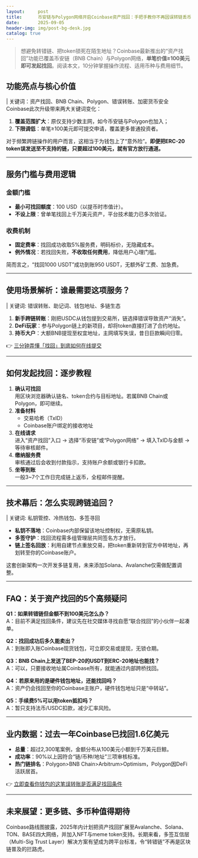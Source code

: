 ```yaml
---
layout:     post
title:      币安链与Polygon网络开启Coinbase资产找回：手把手教你不再因误转链丢币
date:       2025-09-05
header-img: img/post-bg-desk.jpg
catalog: true
---
```


> 想避免转错链、把token锁死在陌生地址？Coinbase最新推出的“资产找回”功能已覆盖币安链（BNB Chain）与Polygon网络，**单笔价值≥100美元即可发起找回**。阅读本文，10分钟掌握操作流程、适用币种与费用细节。

## 功能亮点与核心价值
| 关键词：资产找回、BNB Chain、Polygon、错误转账、加密货币安全  
Coinbase此次升级带来两大关键词变化：  
1. **覆盖范围扩大**：原仅支持少数主网，如今币安链与Polygon也加入；  
2. **下限调低**：单笔≥100美元即可提交申请，覆盖更多普通投资者。  

对于频繁跨链操作的用户而言，这相当于为钱包上了“意外险”。**即便把ERC-20 token误发送至不支持的链，只要超过100美元，就有官方放行通道。**

---

## 服务门槛与费用逻辑
### 金额门槛  
- **最小可找回额度**：100 USD（以提币时市值计）。  
- **不设上限**：曾单笔找回上千万美元资产，平台技术能力已多次验证。

### 收费机制  
- **固定费率**：找回成功收取5%服务费，明码标价，无隐藏成本。  
- **例外情况**：若找回失败，**不收取任何费用**，降低用户心理门槛。  

简而言之，“找回1000 USDT”成功到账950 USDT，无额外矿工费、加急费。

---

## 使用场景解析：谁最需要这项服务？
| 关键词: 错误转账、助记词、钱包地址、多链生态  
1. **新手跨链转账**：刚把USDC从钱包提到交易所，链选择错误导致资产“消失”。  
2. **DeFi玩家**：参与Polygon链上的新项目，却将token直接打进了合约地址。  
3. **持币大户**：大额BNB提现至权宜地址，主网填写失误，昔日巨款瞬间归零。  

👉 [三分钟弄懂「找回」到底如何在线提交](https://okxdog.com/)

---

## 如何发起找回：逐步教程
1. **确认可找回**  
   用区块浏览器确认链名、token合约与目标地址。若属BNB Chain或Polygon，即可继续。  
2. **准备材料**  
   - 交易哈希（TxID）  
   - Coinbase账户绑定的接收地址  
3. **在线请求**  
   进入“资产找回”入口 → 选择“币安链”或“Polygon网络” → 填入TxID与金额 → 等待审核邮件。  
4. **缴纳服务费**  
   审核通过后会收到付款指示，支持账户余额或银行卡扣款。  
5. **坐等到账**  
   一般3~7个工作日完成链上返币，全程邮件提醒。

---

## 技术幕后：怎么实现跨链追回？
| 关键词: 私钥管控、冷热钱包、多签寻回  
- **私钥不落地**：Coinbase内部保留该地址控制权，无需原私钥。  
- **多签守护**：找回流程需多组管理层共同签名方才放行。  
- **链上签名回放**：利用自建节点重放交易，把token重新转到官方中转地址，再划转至你的Coinbase账户。  

这套创新架构一次开发多链复用，未来添加Solana、Avalanche仅需做配置调整。

---

## FAQ：关于资产找回的5个高频疑问
**Q1：如果转错链但金额不到100美元怎么办？**  
A：目前不满足找回条件，建议先在社交媒体寻找自愿“联合找回”的小伙伴一起凑单。  

**Q2：找回成功后多久能卖出？**  
A：到账即入账Coinbase现货钱包，可立即交易或提现，无锁仓期。  

**Q3：BNB Chain上发送了BEP-20的USDT到ERC-20地址也能找？**  
A：可以，只要接收地址属Coinbase所有，就能通过内部跨桥找回。  

**Q4：若原来用的是硬件钱包地址，还能找回吗？**  
A：资产仍会找回至你的Coinbase主账户，硬件钱包地址只是“中转站”。  

**Q5：手续费5%可以用token抵扣吗？**  
A：暂只支持法币/USDC扣款，减少汇率风险。  

---

## 业内数据：过去一年Coinbase已找回1.6亿美元
- **总量**：超过2,300笔案例，金额分布从100美元小额到千万美元巨鲸。  
- **成功率**：90%以上因符合“链/币种/地址”三项审核标准。  
- **热门链排名**：Polygon>BNB Chain>Arbitrum>Optimism，Polygon因DeFi活跃居首。  

👉 [立即查看你钱包的这笔误转账是否满足找回条件](https://okxdog.com/)

---

## 未来展望：更多链、多币种值得期待
Coinbase路线图披露，2025年内计划把资产找回扩展至Avalanche、Solana、TON、BASE四大网络，并加入NFT与meme token支持。长期来看，多签互信层（Multi-Sig Trust Layer）解决方案有望成为跨平台标准，令“转错链”不再是区块链普及的拦路虎。